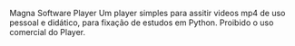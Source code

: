 Magna Software Player
Um player simples para assitir videos mp4 de uso pessoal e didático, para fixação de estudos em Python. 
Proibido o uso comercial do Player.
